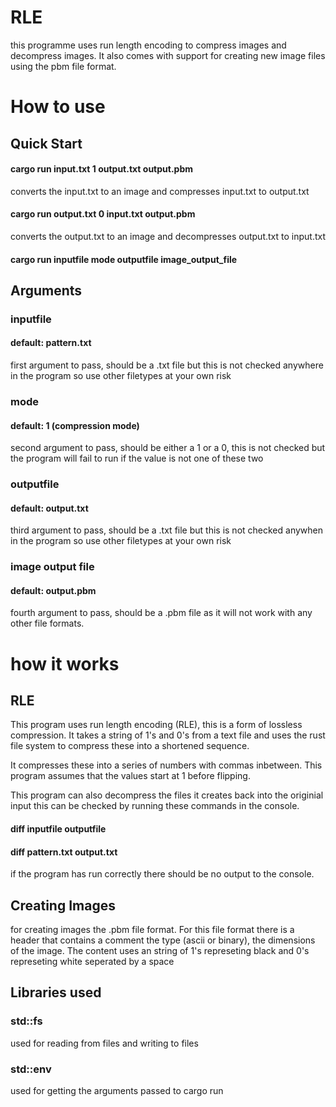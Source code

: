 # RLE
this programme uses run length encoding to compress images and decompress images. It also comes with support for creating new image files using the pbm file format.

# How to use

## Quick Start

#### cargo run input.txt 1 output.txt output.pbm
converts the input.txt to an image
and compresses input.txt to output.txt

#### cargo run output.txt 0 input.txt output.pbm
converts the output.txt to an image
and decompresses output.txt to input.txt

#### cargo run inputfile mode outputfile image_output_file

## Arguments
### inputfile
#### default: pattern.txt
first argument to pass, should be a .txt file but this is not checked anywhere in the program so use other filetypes at your own risk

### mode
#### default: 1 (compression mode)
second argument to pass, should be either a 1 or a 0, this is not checked but the program will fail to run if the value is not one of these two

### outputfile
#### default: output.txt
third argument to pass, should be a .txt file but this is not checked anywhen in the program so use other filetypes at your own risk

### image output file
#### default: output.pbm
fourth argument to pass, should be a .pbm file as it will not work with any other file formats.

# how it works
## RLE
This program uses run length encoding (RLE), this is a form of lossless compression. It takes a string of 1's and 0's from a text file and uses the rust file system to compress these into a shortened sequence.

It compresses these into a series of numbers with commas inbetween. This program assumes that the values start at 1 before flipping.

This program can also decompress the files it creates back into the originial input this can be checked by running these commands in the console.

#### diff inputfile outputfile
#### diff pattern.txt output.txt
if the program has run correctly there should be no output to the console.

## Creating Images
for creating images the .pbm file format. For this file format there is a header that contains a comment the type (ascii or binary), the dimensions of the image. The content uses an string of 1's represeting black and 0's represeting white seperated by a space

## Libraries used
### std::fs
used for reading from files and writing to files

### std::env
used for getting the arguments passed to cargo run